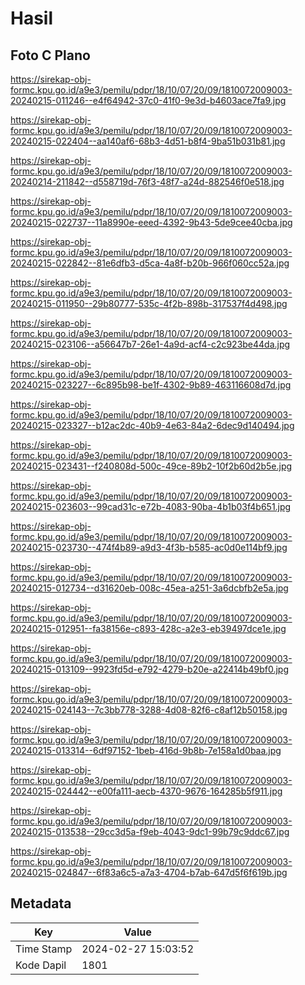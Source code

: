 # Hasil

## Foto C Plano

https://sirekap-obj-formc.kpu.go.id/a9e3/pemilu/pdpr/18/10/07/20/09/1810072009003-20240215-011246--e4f64942-37c0-41f0-9e3d-b4603ace7fa9.jpg

https://sirekap-obj-formc.kpu.go.id/a9e3/pemilu/pdpr/18/10/07/20/09/1810072009003-20240215-022404--aa140af6-68b3-4d51-b8f4-9ba51b031b81.jpg

https://sirekap-obj-formc.kpu.go.id/a9e3/pemilu/pdpr/18/10/07/20/09/1810072009003-20240214-211842--d558719d-76f3-48f7-a24d-882546f0e518.jpg

https://sirekap-obj-formc.kpu.go.id/a9e3/pemilu/pdpr/18/10/07/20/09/1810072009003-20240215-022737--11a8990e-eeed-4392-9b43-5de9cee40cba.jpg

https://sirekap-obj-formc.kpu.go.id/a9e3/pemilu/pdpr/18/10/07/20/09/1810072009003-20240215-022842--81e6dfb3-d5ca-4a8f-b20b-966f060cc52a.jpg

https://sirekap-obj-formc.kpu.go.id/a9e3/pemilu/pdpr/18/10/07/20/09/1810072009003-20240215-011950--29b80777-535c-4f2b-898b-317537f4d498.jpg

https://sirekap-obj-formc.kpu.go.id/a9e3/pemilu/pdpr/18/10/07/20/09/1810072009003-20240215-023106--a56647b7-26e1-4a9d-acf4-c2c923be44da.jpg

https://sirekap-obj-formc.kpu.go.id/a9e3/pemilu/pdpr/18/10/07/20/09/1810072009003-20240215-023227--6c895b98-be1f-4302-9b89-463116608d7d.jpg

https://sirekap-obj-formc.kpu.go.id/a9e3/pemilu/pdpr/18/10/07/20/09/1810072009003-20240215-023327--b12ac2dc-40b9-4e63-84a2-6dec9d140494.jpg

https://sirekap-obj-formc.kpu.go.id/a9e3/pemilu/pdpr/18/10/07/20/09/1810072009003-20240215-023431--f240808d-500c-49ce-89b2-10f2b60d2b5e.jpg

https://sirekap-obj-formc.kpu.go.id/a9e3/pemilu/pdpr/18/10/07/20/09/1810072009003-20240215-023603--99cad31c-e72b-4083-90ba-4b1b03f4b651.jpg

https://sirekap-obj-formc.kpu.go.id/a9e3/pemilu/pdpr/18/10/07/20/09/1810072009003-20240215-023730--474f4b89-a9d3-4f3b-b585-ac0d0e114bf9.jpg

https://sirekap-obj-formc.kpu.go.id/a9e3/pemilu/pdpr/18/10/07/20/09/1810072009003-20240215-012734--d31620eb-008c-45ea-a251-3a6dcbfb2e5a.jpg

https://sirekap-obj-formc.kpu.go.id/a9e3/pemilu/pdpr/18/10/07/20/09/1810072009003-20240215-012951--fa38156e-c893-428c-a2e3-eb39497dce1e.jpg

https://sirekap-obj-formc.kpu.go.id/a9e3/pemilu/pdpr/18/10/07/20/09/1810072009003-20240215-013109--9923fd5d-e792-4279-b20e-a22414b49bf0.jpg

https://sirekap-obj-formc.kpu.go.id/a9e3/pemilu/pdpr/18/10/07/20/09/1810072009003-20240215-024143--7c3bb778-3288-4d08-82f6-c8af12b50158.jpg

https://sirekap-obj-formc.kpu.go.id/a9e3/pemilu/pdpr/18/10/07/20/09/1810072009003-20240215-013314--6df97152-1beb-416d-9b8b-7e158a1d0baa.jpg

https://sirekap-obj-formc.kpu.go.id/a9e3/pemilu/pdpr/18/10/07/20/09/1810072009003-20240215-024442--e00fa111-aecb-4370-9676-164285b5f911.jpg

https://sirekap-obj-formc.kpu.go.id/a9e3/pemilu/pdpr/18/10/07/20/09/1810072009003-20240215-013538--29cc3d5a-f9eb-4043-9dc1-99b79c9ddc67.jpg

https://sirekap-obj-formc.kpu.go.id/a9e3/pemilu/pdpr/18/10/07/20/09/1810072009003-20240215-024847--6f83a6c5-a7a3-4704-b7ab-647d5f6f619b.jpg


## Metadata

| Key        | Value               |
| ---------- | ------------------- |
| Time Stamp | 2024-02-27 15:03:52 |
| Kode Dapil | 1801                |



